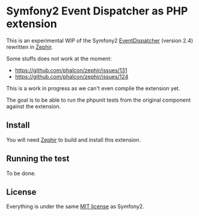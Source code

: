 Symfony2 Event Dispatcher as PHP extension
==========================================

This is an experimental WIP of the Symfony2 [EventDispatcher](https://github.com/symfony/EventDispatcher/tree/2.4) (version 2.4) rewritten in [Zephir](http://zephir-lang.com/index.html).

Some stuffs does not work at the moment:

- https://github.com/phalcon/zephir/issues/131
- https://github.com/phalcon/zephir/issues/124

This is a work in progress as we can't even compile the extension yet.

The goal is to be able to run the phpunit tests from the original component against the extension.

Install
-------

You will need [Zephir](https://github.com/phalcon/zephir) to build and install this extension.

Running the test
----------------

To be done.

License
-------

Everything is under the same [MIT license](https://github.com/symfony/EventDispatcher/blob/2.4/LICENSE) as Symfony2.